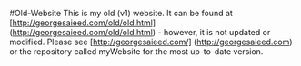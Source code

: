 #Old-Website
This is my old (v1) website. It can be found at [http://georgesaieed.com/old/old.html]
 (http://georgesaieed.com/old/old.html) - however, it is not updated or modified. Please see [http://georgesaieed.com/] (http://georgesaieed.com) or the repository called myWebsite for the most up-to-date version.
